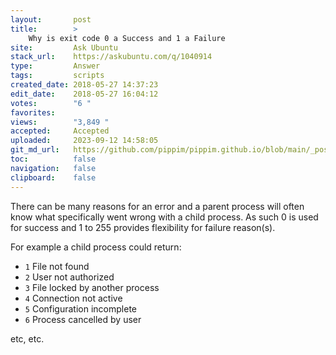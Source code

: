 ```yaml
---
layout:       post
title:        >
    Why is exit code 0 a Success and 1 a Failure
site:         Ask Ubuntu
stack_url:    https://askubuntu.com/q/1040914
type:         Answer
tags:         scripts
created_date: 2018-05-27 14:37:23
edit_date:    2018-05-27 16:04:12
votes:        "6 "
favorites:    
views:        "3,849 "
accepted:     Accepted
uploaded:     2023-09-12 14:58:05
git_md_url:   https://github.com/pippim/pippim.github.io/blob/main/_posts/2018/2018-05-27-Why-is-exit-code-0-a-Success-and-1-a-Failure.md
toc:          false
navigation:   false
clipboard:    false
---
```


There can be many reasons for an error and a parent process will often know what specifically went wrong with a child process. As such 0 is used for success and 1 to 255 provides flexibility for failure reason(s).

For example a child process could return:

- `1` File not found
- `2` User not authorized
- `3` File locked by another process
- `4` Connection not active
- `5` Configuration incomplete
- `6` Process cancelled by user

etc, etc.
